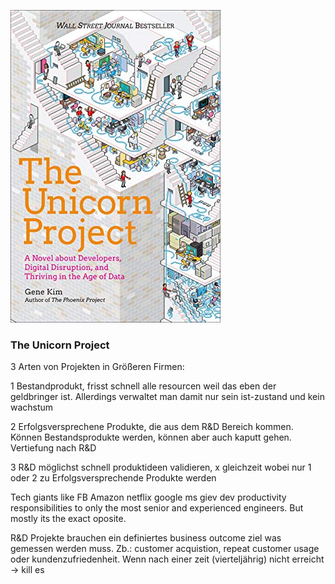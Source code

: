 ![cover](https://github.com/ste-xx/book-key-takeaways/raw/master/the_unicorn_project/cover.jpg)
### The Unicorn Project 

3 Arten von Projekten in Größeren Firmen:

1 Bestandprodukt, frisst schnell alle resourcen weil das eben der geldbringer ist. Allerdings verwaltet man damit nur sein ist-zustand und kein wachstum

2 Erfolgsversprechene Produkte, die aus dem R&D Bereich kommen. Können Bestandsprodukte werden, können aber auch kaputt gehen. Vertiefung nach R&D 

3 R&D möglichst schnell produktideen validieren, x gleichzeit wobei nur 1 oder 2 zu Erfolgsversprechende Produkte werden

Tech giants like FB Amazon netflix google ms giev dev productivity responsibilities to only the most senior and experienced engineers. But mostly its the exact oposite.

R&D Projekte brauchen ein definiertes business outcome ziel was gemessen werden muss.
Zb.:
customer acquistion, repeat customer usage oder kundenzufriedenheit.
Wenn nach einer zeit (vierteljährig) nicht erreicht -> kill es
